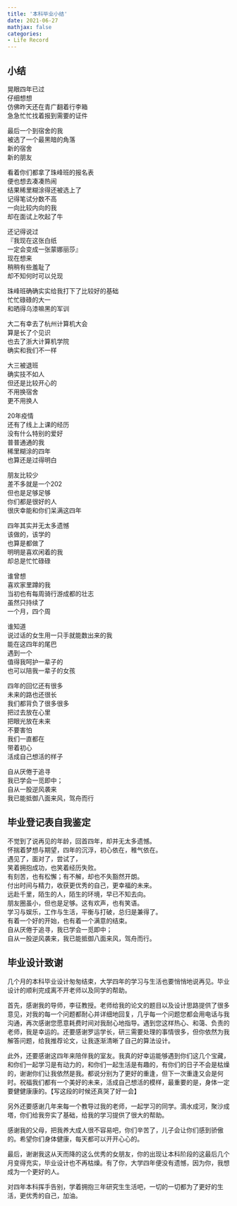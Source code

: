 ```yaml
---
title: '本科毕业小结'
date: 2021-06-27
mathjax: false
categories:
- Life Record
---
```


## 小结

晃眼四年已过  
仔细想想  
仿佛昨天还在青广翻着行李箱  
急急忙忙找着报到需要的证件

<!-- more -->



最后一个到宿舍的我  
被选了一个最黑暗的角落  
新的宿舍  
新的朋友



看着你们都拿了珠峰班的报名表  
便也想去凑凑热闹  
结果稀里糊涂得还被选上了  
记得笔试分数不高  
一向比较内向的我  
却在面试上吹起了牛



还记得说过  
『我现在这张白纸  
一定会变成一张蒙娜丽莎』  
现在想来  
稍稍有些羞耻了  
却不知何时可以兑现



珠峰班确确实实给我打下了比较好的基础  
忙忙碌碌的大一  
和晒得乌漆嘛黑的军训  



大二有幸去了杭州计算机大会  
算是长了个见识  
也去了浙大计算机学院  
确实和我们不一样



大三被退班  
确实技不如人  
但还是比较开心的  
不用换宿舍  
更不用换人



20年疫情  
还有了线上上课的经历  
没有什么特别的爱好  
普普通通的我  
稀里糊涂的四年  
也算还是过得明白



朋友比较少  
差不多就是一个202  
但也是足够足够  
你们都是很好的人  
很庆幸能和你们呆满这四年



四年其实并无太多遗憾  
该做的，该学的  
也算是都做了  
明明是喜欢闲着的我  
却总是忙忙碌碌



谁曾想  
喜欢家里蹲的我  
当初也有每周骑行游成都的壮志  
虽然只持续了  
一个月，四个周



谁知道  
说过话的女生用一只手就能数出来的我  
能在这四年的尾巴  
遇到一个  
值得我呵护一辈子的  
也可以陪我一辈子的女孩



四年的回忆还有很多  
未来的路也还很长  
我们都背负了很多很多  
把过去放在心里  
把眼光放在未来  
不要害怕  
我们一直都在  
带着初心  
活成自己想活的样子



自从厌倦于追寻  
我已学会一觅即中；  
自从一股逆风袭来  
我已能抵御八面来风，驾舟而行


## 毕业登记表自我鉴定

不觉到了说再见的年龄，回首四年，却并无太多遗憾。  
怀揣着梦想与期望，四年的沉浮，初心依在，稚气依在。  
遇见了，面对了，尝试了，  
笑着拥抱成功，也笑着经历失败。  
有刻苦，也有松懈；有不解，却也不失豁然开朗。  
付出时间与精力，收获更优秀的自己，更幸福的未来。  
远赴千里，陌生的人，陌生的环境，早已不知去向。  
朋友圈虽小，但也是足够。这有欢声，也有笑语。  
学习与娱乐，工作与生活，平衡与打破，总归是兼得了。  
有着一个好的开始，也有着一个满意的结束。  
自从厌倦于追寻，我已学会一觅即中；  
自从一股逆风袭来，我已能抵御八面来风，驾舟而行。

## 毕业设计致谢

几个月的本科毕业设计匆匆结束，大学四年的学习与生活也要悄悄地说再见。毕业设计的顺利完成离不开老师以及同学的帮助。

首先，感谢我的导师，李征教授。老师给我的论文的题目以及设计思路提供了很多意见，对我的每一个问题都耐心并详细地回复，几乎每一个问题您都会用电话与我沟通，再次感谢您愿意耗费时间对我耐心地指导。遇到您这样热心、和蔼、负责的老师，我是幸运的。还要感谢罗运学长，研三需要处理的事情很多，但你依然为我解答问题，给我推荐论文，让我逐渐清晰了自己的算法设计。

此外，还要感谢这四年来陪伴我的室友。我真的好幸运能够遇到你们这几个宝藏，和你们一起学习是有动力的，和你们一起生活是有趣的，有你们的日子不会是枯燥的，谢谢你们让我依然是我。都说分别为了更好的重逢，但下一次重逢又会是何时。祝福我们都有一个美好的未来，活成自己想活的模样，最重要的是，身体一定要健健康康的。【写这段的时候还真哭了好一会】

另外还要感谢几年来每一个教导过我的老师，一起学习的同学。滴水成河，聚沙成塔，你们给我夯实了基础，给我的学习提供了很大的帮助。

感谢我的父母，把我养大成人很不容易吧，你们辛苦了，儿子会让你们感到骄傲的。希望你们身体健康，每天都可以开开心心的。

最后，谢谢我这从天而降的这么优秀的女朋友，你的出现让本科阶段的这最后几个月变得充实，毕业设计也不再枯燥。有了你，大学四年便没有遗憾，因为你，我想成为一个更好的人。

对四年本科挥手告别，学着拥抱三年研究生生活吧，一切的一切都为了更好的生活，更优秀的自己，加油。
